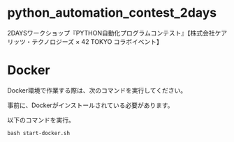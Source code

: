 # python_automation_contest_2days
2DAYSワークショップ『PYTHON自動化プログラムコンテスト』【株式会社ケアリッツ・テクノロジーズ × 42 TOKYO コラボイベント】

# Docker

Docker環境で作業する際は、次のコマンドを実行してください。

事前に、Dockerがインストールされている必要があります。

以下のコマンドを実行。

`bash start-docker.sh`
